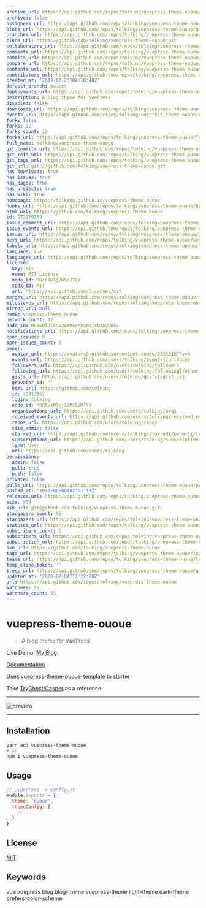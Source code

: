 ```yaml
---
archive_url: https://api.github.com/repos/tolking/vuepress-theme-ououe/{archive_format}{/ref}
archived: false
assignees_url: https://api.github.com/repos/tolking/vuepress-theme-ououe/assignees{/user}
blobs_url: https://api.github.com/repos/tolking/vuepress-theme-ououe/git/blobs{/sha}
branches_url: https://api.github.com/repos/tolking/vuepress-theme-ououe/branches{/branch}
clone_url: https://github.com/tolking/vuepress-theme-ououe.git
collaborators_url: https://api.github.com/repos/tolking/vuepress-theme-ououe/collaborators{/collaborator}
comments_url: https://api.github.com/repos/tolking/vuepress-theme-ououe/comments{/number}
commits_url: https://api.github.com/repos/tolking/vuepress-theme-ououe/commits{/sha}
compare_url: https://api.github.com/repos/tolking/vuepress-theme-ououe/compare/{base}...{head}
contents_url: https://api.github.com/repos/tolking/vuepress-theme-ououe/contents/{+path}
contributors_url: https://api.github.com/repos/tolking/vuepress-theme-ououe/contributors
created_at: '2019-02-23T04:18:48Z'
default_branch: master
deployments_url: https://api.github.com/repos/tolking/vuepress-theme-ououe/deployments
description: A blog theme for VuePress
disabled: false
downloads_url: https://api.github.com/repos/tolking/vuepress-theme-ououe/downloads
events_url: https://api.github.com/repos/tolking/vuepress-theme-ououe/events
fork: false
forks: 12
forks_count: 12
forks_url: https://api.github.com/repos/tolking/vuepress-theme-ououe/forks
full_name: tolking/vuepress-theme-ououe
git_commits_url: https://api.github.com/repos/tolking/vuepress-theme-ououe/git/commits{/sha}
git_refs_url: https://api.github.com/repos/tolking/vuepress-theme-ououe/git/refs{/sha}
git_tags_url: https://api.github.com/repos/tolking/vuepress-theme-ououe/git/tags{/sha}
git_url: git://github.com/tolking/vuepress-theme-ououe.git
has_downloads: true
has_issues: true
has_pages: true
has_projects: true
has_wiki: true
homepage: https://tolking.github.io/vuepress-theme-ououe
hooks_url: https://api.github.com/repos/tolking/vuepress-theme-ououe/hooks
html_url: https://github.com/tolking/vuepress-theme-ououe
id: 172170289
issue_comment_url: https://api.github.com/repos/tolking/vuepress-theme-ououe/issues/comments{/number}
issue_events_url: https://api.github.com/repos/tolking/vuepress-theme-ououe/issues/events{/number}
issues_url: https://api.github.com/repos/tolking/vuepress-theme-ououe/issues{/number}
keys_url: https://api.github.com/repos/tolking/vuepress-theme-ououe/keys{/key_id}
labels_url: https://api.github.com/repos/tolking/vuepress-theme-ououe/labels{/name}
language: Vue
languages_url: https://api.github.com/repos/tolking/vuepress-theme-ououe/languages
license:
  key: mit
  name: MIT License
  node_id: MDc6TGljZW5zZTEz
  spdx_id: MIT
  url: https://api.github.com/licenses/mit
merges_url: https://api.github.com/repos/tolking/vuepress-theme-ououe/merges
milestones_url: https://api.github.com/repos/tolking/vuepress-theme-ououe/milestones{/number}
mirror_url: null
name: vuepress-theme-ououe
network_count: 12
node_id: MDEwOlJlcG9zaXRvcnkxNzIxNzAyODk=
notifications_url: https://api.github.com/repos/tolking/vuepress-theme-ououe/notifications{?since,all,participating}
open_issues: 0
open_issues_count: 0
owner:
  avatar_url: https://avatars0.githubusercontent.com/u/23313167?v=4
  events_url: https://api.github.com/users/tolking/events{/privacy}
  followers_url: https://api.github.com/users/tolking/followers
  following_url: https://api.github.com/users/tolking/following{/other_user}
  gists_url: https://api.github.com/users/tolking/gists{/gist_id}
  gravatar_id: ''
  html_url: https://github.com/tolking
  id: 23313167
  login: tolking
  node_id: MDQ6VXNlcjIzMzEzMTY3
  organizations_url: https://api.github.com/users/tolking/orgs
  received_events_url: https://api.github.com/users/tolking/received_events
  repos_url: https://api.github.com/users/tolking/repos
  site_admin: false
  starred_url: https://api.github.com/users/tolking/starred{/owner}{/repo}
  subscriptions_url: https://api.github.com/users/tolking/subscriptions
  type: User
  url: https://api.github.com/users/tolking
permissions:
  admin: false
  pull: true
  push: false
private: false
pulls_url: https://api.github.com/repos/tolking/vuepress-theme-ououe/pulls{/number}
pushed_at: '2020-06-06T02:51:19Z'
releases_url: https://api.github.com/repos/tolking/vuepress-theme-ououe/releases{/id}
size: 869
ssh_url: git@github.com:tolking/vuepress-theme-ououe.git
stargazers_count: 55
stargazers_url: https://api.github.com/repos/tolking/vuepress-theme-ououe/stargazers
statuses_url: https://api.github.com/repos/tolking/vuepress-theme-ououe/statuses/{sha}
subscribers_count: 2
subscribers_url: https://api.github.com/repos/tolking/vuepress-theme-ououe/subscribers
subscription_url: https://api.github.com/repos/tolking/vuepress-theme-ououe/subscription
svn_url: https://github.com/tolking/vuepress-theme-ououe
tags_url: https://api.github.com/repos/tolking/vuepress-theme-ououe/tags
teams_url: https://api.github.com/repos/tolking/vuepress-theme-ououe/teams
temp_clone_token: ''
trees_url: https://api.github.com/repos/tolking/vuepress-theme-ououe/git/trees{/sha}
updated_at: '2020-07-04T12:22:28Z'
url: https://api.github.com/repos/tolking/vuepress-theme-ououe
watchers: 55
watchers_count: 55
---
```


# vuepress-theme-ououe

> A blog theme for VuePress

Live Demo: [My Blog](https://ououe.com)

[Documentation](https://tolking.github.io/vuepress-theme-ououe)

Uses [vuepress-theme-ououe-template](https://github.com/tolking/vuepress-theme-ououe-template) to starter

Take [TryGhost/Casper](https://github.com/TryGhost/Casper) as a reference

---

![preview](https://ououe.com/img/vuepress-theme-ououe.jpg)

---

## Installation

``` sh
yarn add vuepress-theme-ououe
# or
npm i vuepress-theme-ououe
```

## Usage

``` js
// .vuepress -> config.js
module.exports = {
  theme: 'ououe',
  themeConfig: {
    // ...
  }
}
```

## License

[MIT](http://opensource.org/licenses/MIT)

## Keywords

vue vuepress blog blog-theme vuepress-theme light-theme dark-theme prefers-color-scheme
